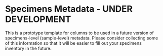# Specimens Metadata - UNDER DEVELOPMENT
This is a prototype template for columns to be used in a future version of
specimens-level (sample-level) metadata. Please consider collecting some of this
information so that it will be easier to fill out your specimens inventory in
the future.
